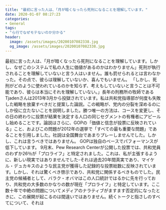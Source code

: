```yaml
---
title: "最初に言った人は、「月が暗くなったら死刑になることを理解しています。"
date: 2020-01-07 08:27:23
categories:
- General
tags:
- "ら行でなぜモテないのか分かる"
header:
  image: /assets/images/20200107082338.jpg
  og_image: /assets/images/20200107082338.jpg
---
```


最初に言った人は、「月が暗くなったら死刑になることを理解しています。しかし、なぜこのシステムで私の人生に価値があるのかはわかりません」死刑が執行されることを理解していないと言う人はいません。誰も罰せられるとは言わなかった。その点で、彼らは理解していないか、喜んでもいません。 「しかし、死刑がどのように使われているのかを知らず、考えもしていないと言うことは不可能であり、彼らは本当にそれを理解していない。」長年の刑務所の牧師であるTjadenさんは2013年3月から投獄されています。私は共和党指導部が何度も失敗した戦略を放棄すべきだと提案した論説。この戦略が、党内の分裂を深めるのにしか役に立たないことを説明しました。勝つ唯一の方法は、コースを変更し、その日の終わりに投票が結果を決定する人口の同じセグメントの有権者にアピールし始めることです。論説はさらに、GOPの「価値と信念が投票に反映されている」こと、およびこの問題が2012年の選挙で「すべての最も重要な問題」であることを引用しました。社説は全国舞台であまりプレーしませんでした。しかし、これは言うべきではありません。 GOPは独自のベースでパフォーマンスが低下しています。 9月末、Pew Research Centerが公開した投票では、共和党員のわずか26％が「プロライフ」と特定されました。これは、私が主張するように、新しい現実ではありませんでした-それは過去20年間真実であり、マイケル・デュカキスのような民主党が獲得した記録的な投票総数に反映されています。しかし、それは驚くべき啓示であり、共和党に関係するべきものでした。民主党の候補者として、バラク・オバマはこの人口統計ではるかに先を行っており、共和党の大多数のかなりの数が現在「プロライフ」と特定しています。ここ数十年で中絶の問題についてメディアのナラティブがますます否定的になったときに、この展開が起こるのは間違いではありません。続くトークと指さしのすべてについて、それは
